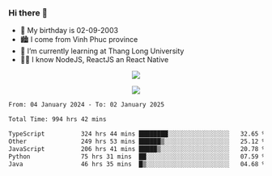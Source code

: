 ### Hi there 👋
- 🎂 My birthday is 02-09-2003
- 🏙️ I come from Vinh Phuc province
- 🌱 I’m currently learning at Thang Long University
- 🧑‍💻 I know NodeJS, ReactJS an React Native
<p align="center"><img src="https://github-readme-stats.vercel.app/api?username=tmquang0209&show_icons=true&theme=gradient"></p>
<p align="center"><img src="https://github-readme-stats.vercel.app/api/top-langs/?username=tmquang0209&hide=scss,css&langs_count=10"></p>
<!--START_SECTION:waka-->

```txt
From: 04 January 2024 - To: 02 January 2025

Total Time: 994 hrs 42 mins

TypeScript          324 hrs 44 mins ████████░░░░░░░░░░░░░░░░░   32.65 %
Other               249 hrs 53 mins ██████▒░░░░░░░░░░░░░░░░░░   25.12 %
JavaScript          206 hrs 41 mins █████▒░░░░░░░░░░░░░░░░░░░   20.78 %
Python              75 hrs 31 mins  ██░░░░░░░░░░░░░░░░░░░░░░░   07.59 %
Java                46 hrs 35 mins  █▒░░░░░░░░░░░░░░░░░░░░░░░   04.68 %
```

<!--END_SECTION:waka-->
